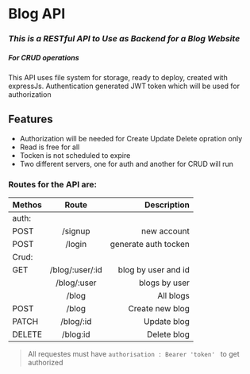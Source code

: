 # Blog API
### _This is a RESTful API to Use as Backend for a Blog Website_
##### For CRUD operations
This API uses file system for storage, ready to deploy, created with expressJs.
Authentication generated JWT token which will be used for authorization

## Features
- Authorization will be needed for Create Update Delete opration only
- Read is free for all
- Tocken is not scheduled to expire
- Two different servers, one for auth and another for CRUD will run


### Routes for the API are:
| Methos   |      Route      |  Description |
|----------|:-------------:|------:|
| auth: |  | |
| POST |   /signup  |   new account |
| POST | /login |    generate auth tocken |
| Crud: | |
|GET| /blog/:user/:id|    blog by user and id |
|  | /blog/:user |    blogs by user |
|  | /blog |   All blogs  |
| POST | /blog |    Create new blog |
| PATCH | /blog/:id |    Update blog |
| DELETE | /blog:id |    Delete blog |
> All requestes must have `authorisation : Bearer 'token' ` to get authorized
